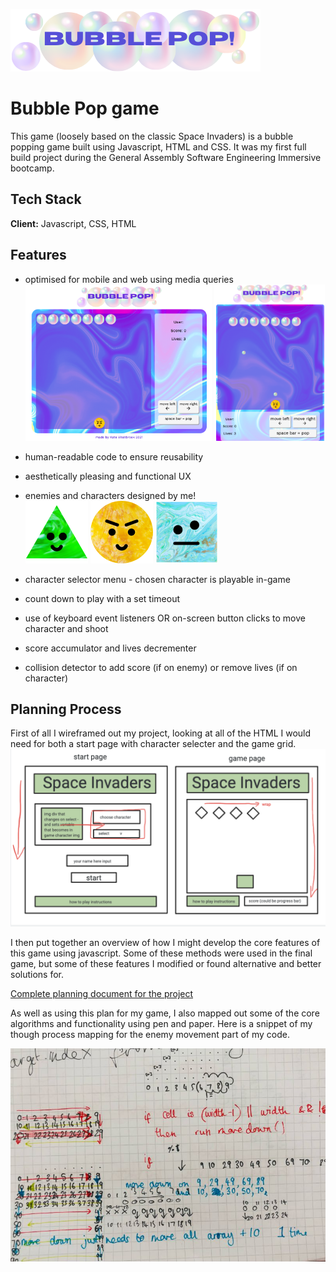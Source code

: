 ![bubble pop](assets/images/bubble-header.png)

# Bubble Pop game
This game (loosely based on the classic Space Invaders) is a bubble popping game built using Javascript, HTML and CSS. It was my first full build project during the General Assembly Software Engineering Immersive bootcamp.

## Tech Stack

**Client:** Javascript, CSS, HTML

  
## Features

- optimised for mobile and web using media queries
<br><img src="plan/widescreen.png" height ="250px" alt="full screen"> <img src="plan/mobile.png" height ="250px" alt="mobile">

- human-readable code to ensure reusability
- aesthetically pleasing and functional UX
- enemies and characters designed by me!
<br>![triangle character](assets/images/characters/triangle.png) ![circle character](assets/images/characters/circle.png) ![square character](assets/images/characters/square.png)

- character selector menu - chosen character is playable in-game
- count down to play with a set timeout
- use of keyboard event listeners OR on-screen button clicks to move character and shoot
- score accumulator and lives decrementer
- collision detector to add score (if on enemy) or remove lives (if on character)

  
## Planning Process

First of all I wireframed out my project, looking at all of the HTML I would need for both a start page with character selecter and the game grid.
![space invaders plan](/plan/Wireframe.png)

I then put together an overview of how I might develop the core features of this game using javascript. Some of these methods were used in the final game, but some of these features I modified or found alternative and better solutions for.

[Complete planning document for the project](plan/Space-invaders-plan.md)

As well as using this plan for my game, I also mapped out some of the core algorithms and functionality using pen and paper. Here is a snippet of my though process mapping for the enemy movement part of my code.

  ![enemy movement plan](/plan/enemymovement.jpg)